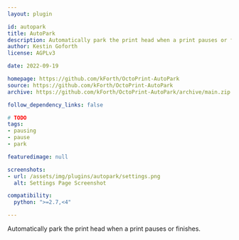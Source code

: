 ```yaml
---
layout: plugin

id: autopark
title: AutoPark
description: Automatically park the print head when a print pauses or finishes.
author: Kestin Goforth
license: AGPLv3

date: 2022-09-19

homepage: https://github.com/kForth/OctoPrint-AutoPark
source: https://github.com/kForth/OctoPrint-AutoPark
archive: https://github.com/kForth/OctoPrint-AutoPark/archive/main.zip

follow_dependency_links: false

# TODO
tags:
- pausing
- pause
- park

featuredimage: null

screenshots:
- url: /assets/img/plugins/autopark/settings.png
  alt: Settings Page Screenshot

compatibility:
  python: ">=2.7,<4"

---
```


Automatically park the print head when a print pauses or finishes.
